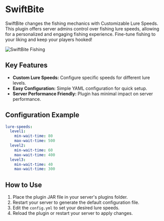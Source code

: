# SwiftBite

SwiftBite changes the fishing mechanics with Customizable Lure Speeds. This plugin offers server admins control over fishing lure speeds, allowing for a personalized and engaging fishing experience. Fine-tune fishing to your liking and keep your players hooked!


![SwiftBite Fishing](https://i.imgur.com/45HdisL.gif)

## Key Features

- **Custom Lure Speeds:** Configure specific speeds for different lure levels.
- **Easy Configuration:** Simple YAML configuration for quick setup.
- **Server Performance Friendly:** Plugin has minimal impact on server performance.

## Configuration Example

```yaml
lure-speeds:
  level1:
    min-wait-time: 80
    max-wait-time: 500
  level2:
    min-wait-time: 60
    max-wait-time: 400
  level3:
    min-wait-time: 40
    max-wait-time: 300
```

## How to Use

1. Place the plugin JAR file in your server's plugins folder.
2. Restart your server to generate the default configuration file.
3. Edit the `config.yml` to set your desired lure speeds.
4. Reload the plugin or restart your server to apply changes.
